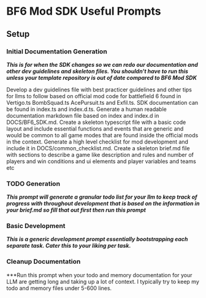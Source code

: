 # BF6 Mod SDK Useful Prompts

## Setup

### Initial Documentation Generation
***This is for when the SDK changes so we can redo our documentation and other dev guidelines and skeleton files. You shouldn't have to run this unless your template repository is out of date compared to BF6 Mod SDK***

Develop a dev guidelines file with best practicer guidelines and other tips for llms to follow based on official mod code for battlefield 6 found in Vertigo.ts BombSquad.ts AcePursuit.ts and Exfil.ts. SDK documentation can be found in index.ts and index.d.ts. Generate a human readable documentation markdown file based on index and index.d in DOCS/BF6_SDK.md. Create a skeleton typescript file with a basic code layout and include essential functions and events that are generic and would be common to all game modes that are found inside the official mods in the context. Generate a high level checklist for mod development and include it in DOCS/common_checklist.md. Create a skeleton brief.md file with sections to describe a game like description and rules and number of players and win conditions and ui elements and player variables and teams etc

### TODO Generation
***This prompt will generate a granular todo list for your llm to keep track of progress with throughout development that is based on the information in your brief.md so fill that out first then run this prompt***

### Basic Development
***This is a generic development prompt essentially bootstrapping each separate task. Cater this to your liking per task.***


### Cleanup Documentation
***Run this prompt when your todo and memory documentation for your LLM are getting long and taking up a lot of context. I typically try to keep my todo and memory files under 5-600 lines.

